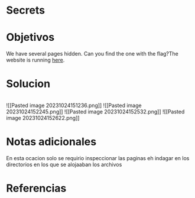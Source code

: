 # Secrets
# Objetivos
We have several pages hidden. Can you find the one with the flag?The website is running [here](http://saturn.picoctf.net:64727/).
# Solucion
```bash

```
![[Pasted image 20231024151236.png]]
![[Pasted image 20231024152245.png]]
![[Pasted image 20231024152532.png]]
![[Pasted image 20231024152622.png]]
# Notas adicionales
En  esta ocacion solo se requirio inspeccionar las paginas eh indagar en los directorios en los que se alojaaban los archivos

# Referencias
